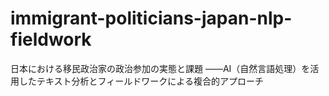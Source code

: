 # immigrant-politicians-japan-nlp-fieldwork
 日本における移民政治家の政治参加の実態と課題 ――AI（自然言語処理）を活用したテキスト分析とフィールドワークによる複合的アプローチ
